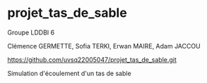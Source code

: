 # projet_tas_de_sable

Groupe LDDBI 6

Clémence GERMETTE, Sofia TERKI, Erwan MAIRE, Adam JACCOU

https://github.com/uvsq22005047/projet_tas_de_sable.git


Simulation d'écoulement d'un tas de sable
